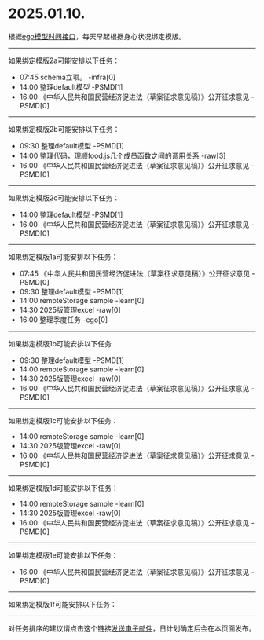 # 2025.01.10.

根据[ego模型时间接口](https://gitee.com/hyg/blog/blob/master/timeflow.md)，每天早起根据身心状况绑定模版。

---
如果绑定模版2a可能安排以下任务：

- 07:45	schema立项。 -infra[0]
- 14:00	整理default模型 -PSMD[1]
- 16:00	《中华人民共和国民营经济促进法（草案征求意见稿）》公开征求意见 -PSMD[0]

---
如果绑定模版2b可能安排以下任务：

- 09:30	整理default模型 -PSMD[1]
- 14:00	整理代码，理顺food.js几个成员函数之间的调用关系 -raw[3]
- 16:00	《中华人民共和国民营经济促进法（草案征求意见稿）》公开征求意见 -PSMD[0]

---
如果绑定模版2c可能安排以下任务：

- 14:00	整理default模型 -PSMD[1]
- 16:00	《中华人民共和国民营经济促进法（草案征求意见稿）》公开征求意见 -PSMD[0]

---
如果绑定模版1a可能安排以下任务：

- 07:45	《中华人民共和国民营经济促进法（草案征求意见稿）》公开征求意见 -PSMD[0]
- 09:30	整理default模型 -PSMD[1]
- 14:00	remoteStorage sample -learn[0]
- 14:30	2025版管理excel -raw[0]
- 16:00	整理季度任务 -ego[0]

---
如果绑定模版1b可能安排以下任务：

- 09:30	整理default模型 -PSMD[1]
- 14:00	remoteStorage sample -learn[0]
- 14:30	2025版管理excel -raw[0]
- 16:00	《中华人民共和国民营经济促进法（草案征求意见稿）》公开征求意见 -PSMD[0]

---
如果绑定模版1c可能安排以下任务：

- 14:00	remoteStorage sample -learn[0]
- 14:30	2025版管理excel -raw[0]
- 16:00	《中华人民共和国民营经济促进法（草案征求意见稿）》公开征求意见 -PSMD[0]

---
如果绑定模版1d可能安排以下任务：

- 14:00	remoteStorage sample -learn[0]
- 14:30	2025版管理excel -raw[0]
- 16:00	《中华人民共和国民营经济促进法（草案征求意见稿）》公开征求意见 -PSMD[0]

---
如果绑定模版1e可能安排以下任务：

- 16:00	《中华人民共和国民营经济促进法（草案征求意见稿）》公开征求意见 -PSMD[0]

---
如果绑定模版1f可能安排以下任务：


---
对任务排序的建议请点击这个链接<a href="mailto:huangyg@mars22.com?subject=关于2025.01.10.任务排序的建议&body=date: 2025.01.10.%0D%0Afile: ../../blog/release/time/d.20250110.md%0D%0A---请勿修改邮件主题及以上内容---%0D%0A">发送电子邮件</a>，日计划确定后会在本页面发布。